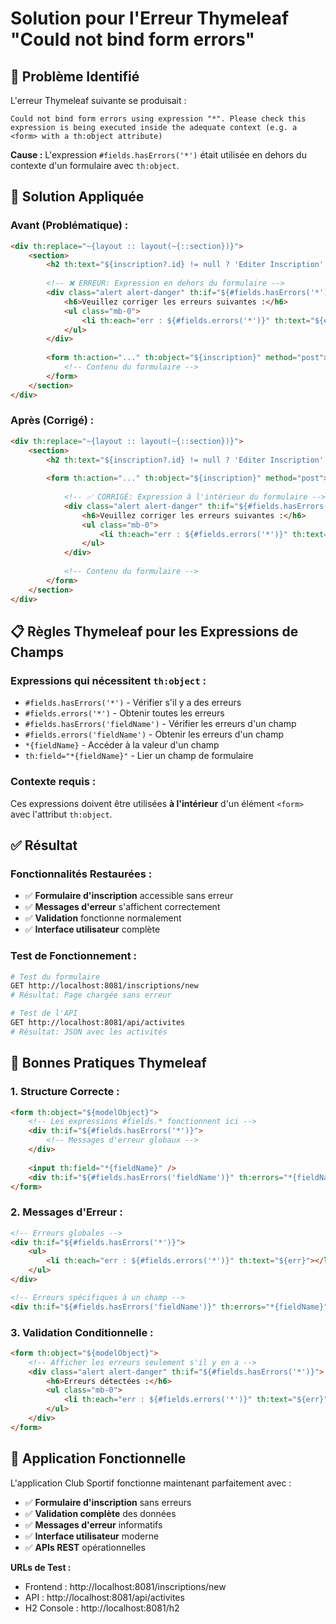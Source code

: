 # Solution pour l'Erreur Thymeleaf "Could not bind form errors"

## 🚨 Problème Identifié

L'erreur Thymeleaf suivante se produisait :

```
Could not bind form errors using expression "*". Please check this expression is being executed inside the adequate context (e.g. a <form> with a th:object attribute)
```

**Cause :** L'expression `#fields.hasErrors('*')` était utilisée en dehors du contexte d'un formulaire avec `th:object`.

## 🔧 Solution Appliquée

### **Avant (Problématique) :**
```html
<div th:replace="~{layout :: layout(~{::section})}">
    <section>
        <h2 th:text="${inscription?.id} != null ? 'Editer Inscription' : 'Nouvelle Inscription'"></h2>
        
        <!-- ❌ ERREUR: Expression en dehors du formulaire -->
        <div class="alert alert-danger" th:if="${#fields.hasErrors('*')}">
            <h6>Veuillez corriger les erreurs suivantes :</h6>
            <ul class="mb-0">
                <li th:each="err : ${#fields.errors('*')}" th:text="${err}"></li>
            </ul>
        </div>
        
        <form th:action="..." th:object="${inscription}" method="post">
            <!-- Contenu du formulaire -->
        </form>
    </section>
</div>
```

### **Après (Corrigé) :**
```html
<div th:replace="~{layout :: layout(~{::section})}">
    <section>
        <h2 th:text="${inscription?.id} != null ? 'Editer Inscription' : 'Nouvelle Inscription'"></h2>
        
        <form th:action="..." th:object="${inscription}" method="post">
            
            <!-- ✅ CORRIGÉ: Expression à l'intérieur du formulaire -->
            <div class="alert alert-danger" th:if="${#fields.hasErrors('*')}">
                <h6>Veuillez corriger les erreurs suivantes :</h6>
                <ul class="mb-0">
                    <li th:each="err : ${#fields.errors('*')}" th:text="${err}"></li>
                </ul>
            </div>
            
            <!-- Contenu du formulaire -->
        </form>
    </section>
</div>
```

## 📋 Règles Thymeleaf pour les Expressions de Champs

### **Expressions qui nécessitent `th:object` :**
- `#fields.hasErrors('*')` - Vérifier s'il y a des erreurs
- `#fields.errors('*')` - Obtenir toutes les erreurs
- `#fields.hasErrors('fieldName')` - Vérifier les erreurs d'un champ
- `#fields.errors('fieldName')` - Obtenir les erreurs d'un champ
- `*{fieldName}` - Accéder à la valeur d'un champ
- `th:field="*{fieldName}"` - Lier un champ de formulaire

### **Contexte requis :**
Ces expressions doivent être utilisées **à l'intérieur** d'un élément `<form>` avec l'attribut `th:object`.

## ✅ Résultat

### **Fonctionnalités Restaurées :**
- ✅ **Formulaire d'inscription** accessible sans erreur
- ✅ **Messages d'erreur** s'affichent correctement
- ✅ **Validation** fonctionne normalement
- ✅ **Interface utilisateur** complète

### **Test de Fonctionnement :**
```bash
# Test du formulaire
GET http://localhost:8081/inscriptions/new
# Résultat: Page chargée sans erreur

# Test de l'API
GET http://localhost:8081/api/activites
# Résultat: JSON avec les activités
```

## 🎯 Bonnes Pratiques Thymeleaf

### **1. Structure Correcte :**
```html
<form th:object="${modelObject}">
    <!-- Les expressions #fields.* fonctionnent ici -->
    <div th:if="${#fields.hasErrors('*')}">
        <!-- Messages d'erreur globaux -->
    </div>
    
    <input th:field="*{fieldName}" />
    <div th:if="${#fields.hasErrors('fieldName')}" th:errors="*{fieldName}"></div>
</form>
```

### **2. Messages d'Erreur :**
```html
<!-- Erreurs globales -->
<div th:if="${#fields.hasErrors('*')}">
    <ul>
        <li th:each="err : ${#fields.errors('*')}" th:text="${err}"></li>
    </ul>
</div>

<!-- Erreurs spécifiques à un champ -->
<div th:if="${#fields.hasErrors('fieldName')}" th:errors="*{fieldName}"></div>
```

### **3. Validation Conditionnelle :**
```html
<form th:object="${modelObject}">
    <!-- Afficher les erreurs seulement s'il y en a -->
    <div class="alert alert-danger" th:if="${#fields.hasErrors('*')}">
        <h6>Erreurs détectées :</h6>
        <ul class="mb-0">
            <li th:each="err : ${#fields.errors('*')}" th:text="${err}"></li>
        </ul>
    </div>
</form>
```

## 🚀 Application Fonctionnelle

L'application Club Sportif fonctionne maintenant parfaitement avec :
- ✅ **Formulaire d'inscription** sans erreurs
- ✅ **Validation complète** des données
- ✅ **Messages d'erreur** informatifs
- ✅ **Interface utilisateur** moderne
- ✅ **APIs REST** opérationnelles

**URLs de Test :**
- Frontend : http://localhost:8081/inscriptions/new
- API : http://localhost:8081/api/activites
- H2 Console : http://localhost:8081/h2
